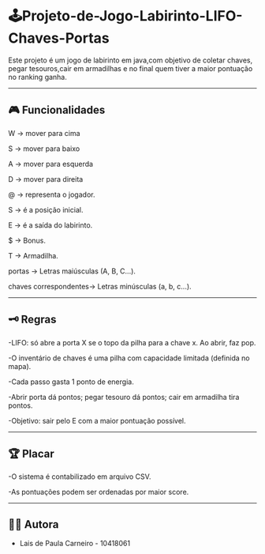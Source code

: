 # 🕹️Projeto-de-Jogo-Labirinto-LIFO-Chaves-Portas

Este projeto é um jogo de labirinto em java,com objetivo de coletar chaves, pegar tesouros,cair em armadilhas e no final quem tiver a maior pontuação no ranking ganha. 

---

## 🎮 Funcionalidades

W → mover para cima

S → mover para baixo

A → mover para esquerda

D → mover para direita

@ → representa o jogador.

S → é a posição inicial.

E → é a saída do labirinto.

$ → Bonus.

T → Armadilha.

portas → Letras maiúsculas (A, B, C...).

chaves correspondentes→ Letras minúsculas (a, b, c...).


---
## 🗝️ Regras

 -LIFO: só abre a porta X se o topo da pilha para a chave x. Ao abrir, faz pop.
 
 -O inventário de chaves é uma pilha com capacidade limitada (definida no mapa).
 
 -Cada passo gasta 1 ponto de energia.
 
 -Abrir porta dá pontos; pegar tesouro dá pontos; cair em armadilha tira pontos.
 
 -Objetivo: sair pelo E com a maior pontuação possível.

---

## 🏆 Placar


  -O sistema é contabilizado em arquivo CSV.
  
  -As pontuações podem ser ordenadas por maior score.
  

---


## 👨‍💻 Autora

- Lais de Paula Carneiro - 10418061
